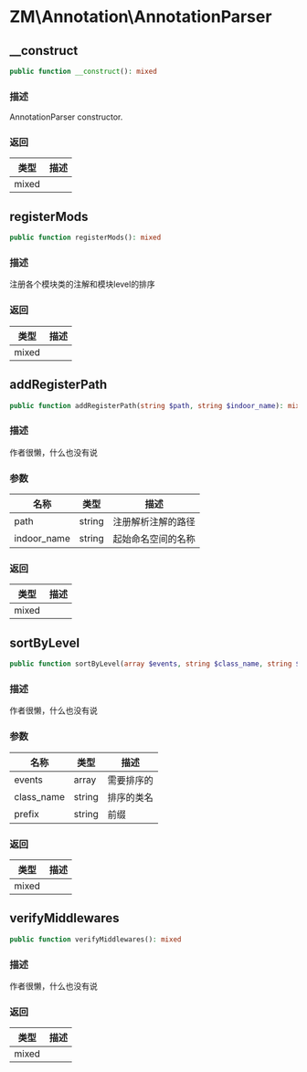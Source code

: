 # ZM\Annotation\AnnotationParser

## __construct

```php
public function __construct(): mixed
```

### 描述

AnnotationParser constructor.

### 返回

| 类型 | 描述 |
| ---- | ----------- |
| mixed |  |


## registerMods

```php
public function registerMods(): mixed
```

### 描述

注册各个模块类的注解和模块level的排序

### 返回

| 类型 | 描述 |
| ---- | ----------- |
| mixed |  |


## addRegisterPath

```php
public function addRegisterPath(string $path, string $indoor_name): mixed
```

### 描述

作者很懒，什么也没有说

### 参数

| 名称 | 类型 | 描述 |
| -------- | ---- | ----------- |
| path | string | 注册解析注解的路径 |
| indoor_name | string | 起始命名空间的名称 |

### 返回

| 类型 | 描述 |
| ---- | ----------- |
| mixed |  |


## sortByLevel

```php
public function sortByLevel(array $events, string $class_name, string $prefix): mixed
```

### 描述

作者很懒，什么也没有说

### 参数

| 名称 | 类型 | 描述 |
| -------- | ---- | ----------- |
| events | array | 需要排序的 |
| class_name | string | 排序的类名 |
| prefix | string | 前缀 |

### 返回

| 类型 | 描述 |
| ---- | ----------- |
| mixed |  |


## verifyMiddlewares

```php
public function verifyMiddlewares(): mixed
```

### 描述

作者很懒，什么也没有说

### 返回

| 类型 | 描述 |
| ---- | ----------- |
| mixed |  |
